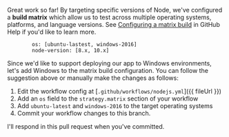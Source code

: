 Great work so far! By targeting specific versions of Node, we've configured a **build matrix** which allow us to test across multiple operating systems, platforms, and language versions. See [Configuring a matrix build](https://help.github.com/en/articles/configuring-a-workflow#configuring-a-build-matrix) in GitHub Help if you'd like to learn more.

```suggestion
        os: [ubuntu-lastest, windows-2016]
        node-version: [8.x, 10.x]
```

Since we'd like to support deploying our app to Windows environments, let's add Windows to the matrix build configuration. You can follow the suggestion above or manually make the changes as follows:
1. Edit the workflow config at [`.github/workflows/nodejs.yml`]({{ fileUrl }})
1. Add an `os` field to the `strategy.matrix` section of your workflow
1. Add `ubuntu-latest` and `windows-2016` to the target operating systems
1. Commit your workflow changes to this branch.

I'll respond in this pull request when you've committed.